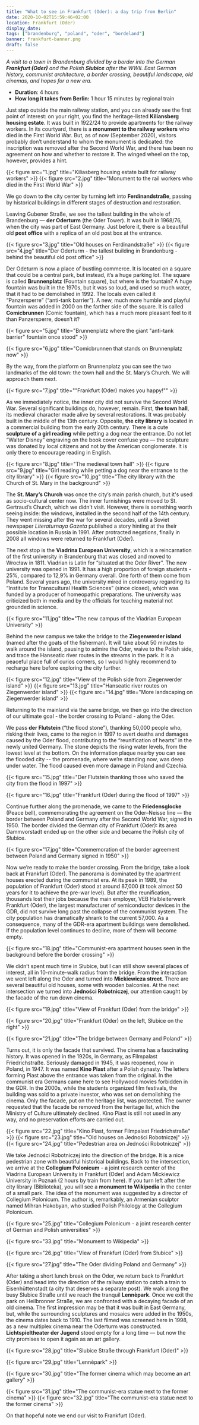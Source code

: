 ```yaml
---
title: "What to see in Frankfurt (Oder): a day trip from Berlin"
date: 2020-10-02T15:59:46+02:00
location: Frankfurt (Oder)
display_date:
tags: ["brandenburg", "poland", "oder", "bordeland"]
banner: frankfurt-banner.png
draft: false
---
```


_A visit to a town in Brandenburg divided by a border into the German **Frankfurt (Oder)** and the Polish **Słubice** after the WWII. East German history, communist architecture, a border crossing, beautiful landscape, old cinemas, and hopes for a new era._

<!--more-->

- **Duration**: 4 hours
- **How long it takes from Berlin:** 1 hour 15 minutes by regional train


Just step outside the main railway station, and you can already see the first point of interest: on your right, you find the heritage-listed **Kiliansberg housing estate**. It was built in 1922/24 to provide apartments for the railway workers. In its courtyard, there is a **monument to the railway workers** who died in the First World War. But, as of now (September 2020), visitors probably don’t understand to whom the monument is dedicated: the inscription was removed after the Second World War, and there has been no agreement on how and whether to restore it. The winged wheel on the top, however, provides a hint.

{{< figure src="1.jpg" title="Kiliasberg housing estate built for railway workers" >}}
{{< figure src="2.jpg" title="Monument to the rail workers who died in the First World War" >}}

We go down to the city center by turning left into **Ferdinandstraße**, passing by historical buildings in different stages of destruction and restoration. 

Leaving Gubener Straße, we see the tallest building in the whole of Brandenburg — **der Oderturm** (the Oder Tower). It was built in 1968/76, when the city was part of East Germany. Just before it, there is a beautiful old **post office** with a replica of an old post box at the entrance.

{{< figure src="3.jpg" title="Old houses on Ferdinandstraße" >}}
{{< figure src="4.jpg" title="Der Oderturm - the tallest building in Brandenburg - behind the beautiful old post office" >}}

Der Odeturm is now a place of bustling commerce. It is located on a square that could be a central park, but instead, it’s a huge parking lot. The square is called **Brunnenplatz** (Fountain square), but where is the fountain? A huge fountain was built in the 1970s, but it was so loud, and used so much water, that it had to be demolished in 1992. The locals even called it “Panzersperre” (“anti-tank barrier”). A new, much more humble and playful fountain was added in 2000 on the farther side of the square. It is called **Comicbrunnen** (Comic fountain), which has a much more pleasant feel to it than Panzersperre, doesn’t it?

{{< figure src="5.jpg" title="Brunnenplatz where the giant \"anti-tank barrier\" fountain once stood" >}}

{{< figure src="6.jpg" title="Comicbrunnen that stands on Brunnenplatz now" >}}

By the way, from the platform on Brunnenplatz you can see the two landmarks of the old town: the town hall and the St. Mary’s Church. We will approach them next.

{{< figure src="7.jpg" title="\"Frankfurt (Oder) makes you happy!\"" >}}

As we immediately notice, the inner city did not survive the Second World War. Several significant buildings do, however, remain. First, **the town hall**, its medieval character made alive by several restorations. It was probably built in the middle of the 13th century. Opposite, **the city library** is located in a commercial building from the early 20th century. There is a cute **sculpture of a girl reading** while petting a dog near the entrance. Do not let “Walter Disney” engraving on the book cover confuse you — the sculpture was donated by local citizens and not by the American conglomerate. It is only there to encourage reading in English.

{{< figure src="8.jpg" title="The medieval town hall" >}}
{{< figure src="9.jpg" title="Girl reading while petting a dog near the entrance to the city library" >}}
{{< figure src="10.jpg" title="The city library with the Church of St. Mary in the background" >}}

The **St. Mary’s Church** was once the city’s main parish church, but it's used as socio-cultural center now. The inner furnishings were moved to St. Gertraud’s Church, which we didn’t visit. However, there is something worth seeing inside: the windows, installed in the second half of the 14th century. They went missing after the war for several decades, until a Soviet newspaper *Literaturnaya Gazeta* published a story hinting at the their possible location in Russia in 1991. After protracted negations, finally in 2008 all windows were returned to Frankfurt (Oder).

The next stop is the **Viadrina European University**, which is a reincarnation of the first university in Brandenburg that was closed and moved to Wrocław in 1811. Viadrian is Latin for “situated at the Oder River”. The new university was opened in 1991. It has a high proportion of foreign students - 25%, compared to 12,9% in Germany overall. One forth of them come from Poland. Several years ago, the university mired in controversy regarding its “Institute for Transcultural Health Sciences” (since closed), which was funded by a producer of homeopathic preparations. The university was criticized both in media and by the officials for teaching material not grounded in science.

{{< figure src="11.jpg" title="The new campus of the Viadrian European University" >}}

Behind the new campus we take the bridge to the **Ziegenwerder island** (named after the goats of the fisherman). It will take about 50 minutes to walk around the island, pausing to admire the Oder, waive to the Polish side, and trace the Hanseatic river routes in the streams in the park. It is a peaceful place full of curios corners, so I would highly recommend to recharge here before exploring the city further.

{{< figure src="12.jpg" title="View of the Polish side from Ziegenwerder island" >}}
{{< figure src="13.jpg" title="Hanseatic river routes on Ziegenwerder island" >}}
{{< figure src="14.jpg" title="More landscaping on Ziegenwerder island" >}}

Returning to the mainland via the same bridge, we then go into the direction of our ultimate goal - the border crossing to Poland - along the Oder.

We pass **der Flutstein** (“the flood stone”), thanking 50,000 people who, risking their lives, came to the region in 1997 to avert deaths and damages caused by the Oder flood, contributing to the “reunification of hearts” in the newly united Germany. The stone depicts the rising water levels, from the lowest level at the bottom.  On the information plaque nearby you can see the flooded city -- the promenade, where we’re standing now, was deep under water. The flood caused even more damage in Poland and Czechia. 

{{< figure src="15.jpg" title="Der Flutstein thanking those who saved the city from the flood in 1997" >}}

{{< figure src="16.jpg" title="Frankfurt (Oder) during the flood of 1997" >}}

Continue further along the promenade, we came to the **Friedensglocke** (Peace bell), commemorating the agreement on the Oder–Neisse line — the border between Poland and Germany after the Second World War, signed in 1950. The border divided the German city of Frankfurt (Oder): its area Dammvorstadt ended up on the other side and became the Polish city of Słubice.

{{< figure src="17.jpg" title="Commemoration of the border agreement between Poland and Germany signed in 1950" >}}

Now we’re ready to make the border crossing. From the bridge, take a look back at Frankfurt (Oder). The panorama is dominated by the apartment houses erected during the communist era. At its peak in 1989, the population of Frankfurt (Oder) stood at around 87,000 (it took almost 50 years for it to achieve the pre-war level). But after the reunification, thousands lost their jobs because the main employer, VEB Halbleiterwerk Frankfurt (Oder), the largest manufacturer of semiconductor devices in the GDR, did not survive long past the collapse of the communist system. The city population has dramatically shrank to the current 57,000. As a consequence, many of the GDR-era apartment buildings were demolished. If the population level continues to decline, more of them will become empty.

{{< figure src="18.jpg" title="Communist-era apartment houses seen in the background before the border crossing" >}}

We didn’t spent much time in Słubice, but I can still show several places of interest, all in 10-minute-walk radius from the bridge. From the interaction we went left along the Oder and turned into **Mickiewicza street**. There are several beautiful old houses, some with wooden balconies. At the next intersection we turned into **Jedności Robotniczej**, our attention caught by the facade of the run down cinema.

{{< figure src="19.jpg" title="View of Frankfurt (Oder) from the bridge" >}}

{{< figure src="20.jpg" title="Frankfurt (Oder) on the left, Słubice on the right" >}}

{{< figure src="21.jpg" title="The bridge between Germany and Poland" >}}

Turns out, it is only the facade that survived. The cinema has a fascinating history. It was opened in the 1920s, in Germany, as Filmpalast Friedrichstraße. Seriously damaged in 1945, it was reopened, now in Poland, in 1947. It was named **Kino Piast** after a Polish dynasty. The letters forming Piast above the entrance was taken from the original. In the communist era Germans came here to see Hollywood movies forbidden in the GDR. In the 2000s, while the students organized film festivals, the building was sold to a private investor, who was set on demolishing the cinema. Only the facade, put on the heritage list, was protected. The owner requested that the facade be removed from the heritage list, which the Ministry of Culture ultimately declined. Kino Piast is still not used in any way, and no preservation efforts are carried out.

{{< figure src="22.jpg" title="Kino Piast, former Filmpalast Friedrichstraße" >}}
{{< figure src="23.jpg" title="Old houses on Jedności Robotniczej" >}}
{{< figure src="24.jpg" title="Pedestrian area on Jedności Robotniczej" >}}

We take Jedności Robotniczej into the direction of the bridge. It is a nice pedestrian zone with beautiful historical buildings. Back to the intersection, we arrive at the **Collegium Polonicum** - a joint research center of the Viadrina European University in Frankfurt (Oder) and Adam Mickiewicz University in Poznań (2 hours by train from here). If you turn left after the city library (Biblioteka), you will see a **monument to Wikipedia** in the center of a small park. The idea of the monument was suggested by a director of Collegium Polonicum. The author is, remarkably, an Armenian sculptor named Mihran Hakobyan, who studied Polish Philology at the Collegium Polonicum.

{{< figure src="25.jpg" title="Collegium Polonicum - a joint research center of German and Polish universities" >}}

{{< figure src="33.jpg" title="Monument to Wikipedia" >}}

{{< figure src="26.jpg" title="View of Frankfurt (Oder) from Słubice" >}}

{{< figure src="27.jpg" title="The Oder dividing Poland and Germany" >}}

After taking a short lunch break on the Oder, we return back to Frankfurt (Oder) and head into the direction of the railway station to catch a train to Eisenhüttenstadt (a city that deserves a separate post). We walk along the busy Slubice Straße until we reach the tranquil **Lennèpark**. Once we exit the park on Heilbronner Straße, we are confronted with a decaying facade of an old cinema. The first impression may be that it was built in East Germany, but, while the surrounding sculptures and mosaics were added in the 1950s, the cinema dates back to 1910. The last filmed was screened here in 1998, as a new multiplex cinema near the Oderturm was constructed. **Lichtspieltheater der Jugend** stood empty for a long time — but now the city promises to open it again as an art gallery.

{{< figure src="28.jpg" title="Slubice Straße through Frankfurt (Oder)" >}}

{{< figure src="29.jpg" title="Lennèpark" >}}

{{< figure src="30.jpg" title="The former cinema which may become an art gallery" >}}

{{< figure src="31.jpg" title="The communist-era statue next to the former cinema" >}}
{{< figure src="32.jpg" title="The communist-era statue next to the former cinema" >}}

On that hopeful note we end our visit to Frankfurt (Oder).
